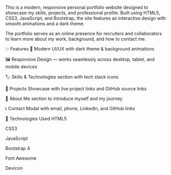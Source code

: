 
This is a modern, responsive personal portfolio website designed to showcase my skills, projects, and professional profile. Built using HTML5, CSS3, JavaScript, and Bootstrap, the site features an interactive design with smooth animations and a dark theme.

The portfolio serves as an online presence for recruiters and collaborators to learn more about my work, background, and how to contact me.

✨ Features
🎨 Modern UI/UX with dark theme & background animations

🖼️ Responsive Design — works seamlessly across desktop, tablet, and mobile devices

🏷️ Skills & Technologies section with tech stack icons

📂 Projects Showcase with live project links and GitHub source links

👤 About Me section to introduce myself and my journey

📞 Contact Modal with email, phone, LinkedIn, and GitHub links

🚀 Technologies Used
HTML5

CSS3

JavaScript

Bootstrap 4

Font Awesome

Devicon

